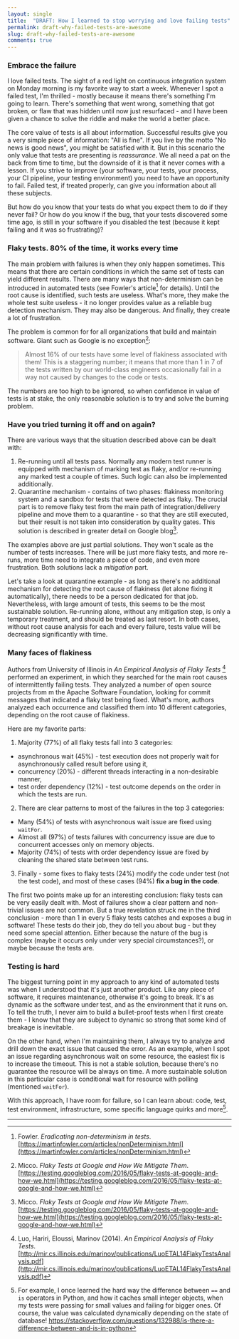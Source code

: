 ```yaml
---
layout: single
title:  "DRAFT: How I learned to stop worrying and love failing tests"
permalink: draft-why-failed-tests-are-awesome
slug: draft-why-failed-tests-are-awesome
comments: true
---
```

### Embrace the failure
I love failed tests. The sight of a red light on continuous integration system on Monday morning is my favorite way to start a week. Whenever I spot a failed test, I'm thrilled - mostly because it means there's something I'm going to learn. There's something that went wrong, something that got broken, or flaw that was hidden until now just resurfaced - and I have been given a chance to solve the riddle and make the world a better place.

The core value of tests is all about information. Successful results give you a very simple piece of information: "All is fine". If you live by the motto "No news is good news", you might be satisfied with it. But in this scenario the only value that tests are presenting is *reassurance*. We all need a pat on the back from time to time, but the downside of it is that it never comes with a lesson. If you strive to improve (your software, your tests, your process, your CI pipeline, your testing environment) you need to have an opportunity to fail. Failed test, if treated properly, can give you information about all these subjects.

But how do you know that your tests do what you expect them to do if they never fail? Or how do you know if the bug, that your tests discovered some time ago, is still in your software if you disabled the test (because it kept failing and it was so frustrating)?

### Flaky tests. 80% of the time, it works every time
The main problem with failures is when they only happen sometimes. This means that there are certain conditions in which the same set of tests can yield different results. There are many ways that non-determinism can be introduced in automated tests (see Fowler's article[^fowler] for details). Until the root cause is identified, such tests are useless. What's more, they make the whole test suite useless - it no longer provides value as a reliable bug detection mechanism. They may also be dangerous. And finally, they create a lot of frustration.

The problem is common for for all organizations that build and maintain software. Giant such as Google is no exception[^google]:
> Almost 16% of our tests have some level of flakiness associated with them! This is a staggering number; it means that more than 1 in 7 of the tests written by our world-class engineers occasionally fail in a way not caused by changes to the code or tests.

The numbers are too high to be ignored, so when confidence in value of tests is at stake, the only reasonable solution is to try and solve the burning problem.

### Have you tried turning it off and on again?
There are various ways that the situation described above can be dealt with:
1. Re-running until all tests pass. Normally any modern test runner is equipped with mechanism of marking test as flaky, and/or re-running any marked test a couple of times. Such logic can also be implemented additionally.
2. Quarantine mechanism - contains of two phases: flakiness monitoring system and a sandbox for tests that were detected as flaky. The crucial part is to remove flaky test from the main path of integration/delivery pipeline and move them to a quarantine - so that they are still executed, but their result is not taken into consideration by quality gates. This solution is described in greater detail on Google blog[^google].

The examples above are just partial solutions. They won't scale as the number of tests increases. There will be just more flaky tests, and more re-runs, more time need to integrate a piece of code, and even more frustration. Both solutions lack a *mitigation* part.

Let's take a look at quarantine example - as long as there's no additional mechanism for detecting the root cause of flakiness (let alone fixing it automatically), there needs to be a person dedicated for that job. Nevertheless, with large amount of tests, this seems to be the most sustainable solution. Re-running alone, without any mitigation step, is only a temporary treatment, and should be treated as last resort. In both cases, without root cause analysis for each and every failure, tests value will be decreasing significantly with time.

### Many faces of flakiness
Authors from University of Illinois in *An Empirical Analysis of Flaky Tests* [^luo] performed an experiment, in which they searched for the main root causes of intermittently failing tests. They analyzed a number of open source projects from m the Apache Software Foundation, looking for commit messages that indicated a flaky test being fixed. What's more, authors analyzed each occurrence and classified them into 10 different categories, depending on the root cause of flakiness.

Here are my favorite parts:
1. Majority (77%) of all flaky tests fall into 3 categories:
  * asynchronous wait (45%) - test execution does not properly wait for asynchronously called result before using it,
  * concurrency (20%) - different threads interacting in a non-desirable manner,
  * test order dependency (12%) - test outcome depends on the order in which the tests are run.
2. There are clear patterns to most of the failures in the top 3 categories:
  * Many (54%) of tests with asynchronous wait issue are fixed using `waitFor`.
  * Almost all (97%) of tests failures with concurrency issue are due to concurrent accesses only on memory objects.
  * Majority (74%) of tests with order dependency issue are fixed by
cleaning the shared state between test runs.
3. Finally - some fixes to flaky tests (24%) modify the code under test (not the test code), and most of these cases (94%) **fix a bug in the code**.

The first two points make up for an interesting conclusion: flaky tests can be very easily dealt with. Most of failures show a clear pattern and non-trivial issues are not common. But a true revelation struck me in the third conclusion - more than 1 in every 5 flaky tests catches and exposes a bug in software! These tests do their job, they do tell you about bug - but they need some special attention. Either because the nature of the bug is complex (maybe it occurs only under very special circumstances?), or maybe because the tests are.

### Testing is hard
The biggest turning point in my approach to any kind of automated tests was when I understood that it's just another product. Like any piece of software, it requires maintenance, otherwise it's going to break. It's as dynamic as the software under test, and as the environment that it runs on. To tell the truth, I never aim to build a bullet-proof tests when I first create them - I know that they are subject to dynamic so strong that some kind of breakage is inevitable.

On the other hand, when I'm maintaining them, I always try to analyze and drill down the exact issue that caused the error. As an example, when I spot an issue regarding asynchronous wait on some resource, the easiest fix is to increase the timeout. This is not a stable solution, because there's no guarantee the resource will be always on time. A more sustainable solution in this particular case is conditional wait for resource with polling (mentioned `waitFor`).

With this approach, I have room for failure, so I can learn about: code, test, test environment, infrastructure, some specific language quirks and more[^quirks].

---

[^fowler]: Fowler. *Eradicating non-determinism in tests*.  [https://martinfowler.com/articles/nonDeterminism.html](https://martinfowler.com/articles/nonDeterminism.html)

[^luo]: Luo, Hariri, Eloussi, Marinov (2014). *An Empirical Analysis of Flaky Tests*.  [http://mir.cs.illinois.edu/marinov/publications/LuoETAL14FlakyTestsAnalysis.pdf](http://mir.cs.illinois.edu/marinov/publications/LuoETAL14FlakyTestsAnalysis.pdf)

[^google]: Micco. *Flaky Tests at Google and How We Mitigate Them*.  [https://testing.googleblog.com/2016/05/flaky-tests-at-google-and-how-we.html](https://testing.googleblog.com/2016/05/flaky-tests-at-google-and-how-we.html)

[^quirks]: For example, I once learned the hard way the difference between `==` and `is` operators in Python, and how it caches small integer objects, when my tests were passing for small values and failing for bigger ones. Of course, the value was calculated dynamically depending on the state of database!  https://stackoverflow.com/questions/132988/is-there-a-difference-between-and-is-in-python

